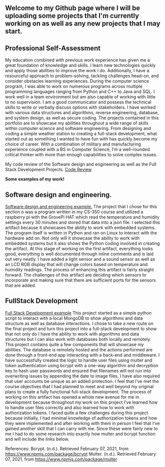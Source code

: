 ## Welcome to my Github page where I will be uploading some projects that I'm currently working on as well as any new projects that I may start.

## Professional Self-Assessment
My education combined with previous work experience has given me a great foundation of knowledge and skills. I learn new technologies quickly and apply those abilities to improve the work I do. Additionally, I have a resourceful approach to problem-solving, tackling challenges head-on, and consider obstacles learning experiences. During the computer science program, I was able to work on numerous programs across multiple programming languages ranging from Python and C++ to Java and SQL. I work well in a team environment but am also capable of working with little to no supervision. I am a good communicator and possess the technical skills to write or verbally discuss options with stakeholders. I have worked with various data structures and algorithms, reverse engineering, database, and system design, as well as secure coding. The projects contained in this portfolio are to showcase my abilities throughout a wide range of skills within computer science and software engineering. From designing and coding a simple weather station to creating a full-stack development, what started out as something I wanted to have fun with has quickly become my choice of career. With a combination of military and manufacturing experience coupled with a BS in Computer Science, I’m a well-rounded critical thinker with more than enough capabilities to solve complex issues.


My code review of the Software design and engineering as well as the Full Stack Development Projects.
[Code Review](https://github.com/ChrisHinkle/Code-Review)

 **Some examples of my work!**
## Software design and engineering.

[Software design and engineering example.](https://github.com/ChrisHinkle/Software-Design-and-Engineering)
The project that I chose for this section o was a program written in my CS-350 course and utilized a raspberry pi with the GrovePi HAT which read the temperature and humidity settings every 30 minutes and stored that data into a json file. I selected this artifact because it showcases the ability to work with embedded systems. The program itself is written in Python and ran on Linux to interact with the hardware add on. Not only will it showcase the ability to work with embedded systems but it also shows the Python coding involved in creating the artifact. At this stage of working on the first artifact, everything looks good, everything is well documented through inline comments and is laid out very neatly. I have added a light sensor and a sound sensor as well as an LCD RGB display that will change colors based on temperature and humidity readings. The process of enhancing this artifact is fairly straight forward. The challenges of this artifact are deciding which sensors to incorporate and making sure that there are sufficient ports for the sensors that are added.





## FullStack Development

[Full Stack Development example](https://github.com/ChrisHinkle/FullStack-Development/tree/main/Christopher%20Hinkle%20Milestone%20Four)
This project started as a simple python script to interact with a local MongoDB to show algorithms and data structure as well as database interactions. I chose to take a new route on the final project and turn this project into a full-stack development to show that not only do I have the ability to work with algorithms and data structures but I can also work with databases both locally and remotely. This project contains quite a few components that will showcase my abilities. The database is remotely hosted and the actions performed are done through a front-end app interacting with a back-end and middleware. I have successfully created the logic to handle user files using multer and token authentication using bcrypt with a one-way algorithm and decryption key to hash user passwords and ensured that filenames will not run into overwriting issues by appending the date to image files, I have also required that user accounts be unique as an added protection. I feel that I’ve met the course objectives that I had planned to meet and well beyond my original plans to create a fully functional full-stack development.
The process of working on this artifact has opened a whole new avenue for me in development because throughout my work on this project I’ve learned how to handle user files correctly and also learned how to work with authorization tokens. I faced quite a few challenges during this project because initially, I had minimal knowledge of authorization tokens and how they were implemented and after working with them in person I feel that I’ve gained another skill that I can carry with me. Since these were fairly new to me I had to do some research into exactly how multer and bcrypt function and will include the links below.




References:
Bcrypt. (n.d.). Retrieved February 07, 2021, from https://www.npmjs.com/package/bcrypt
Multer. (n.d.). Retrieved February 07, 2021, from https://www.npmjs.com/package/multer



